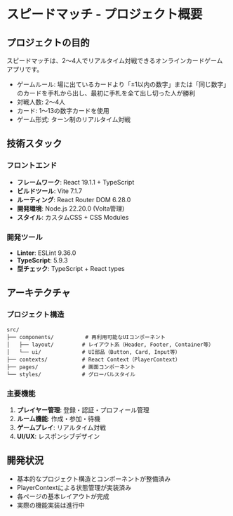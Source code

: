 # スピードマッチ - プロジェクト概要

## プロジェクトの目的
スピードマッチは、2〜4人でリアルタイム対戦できるオンラインカードゲームアプリです。
- ゲームルール: 場に出ているカードより「±1以内の数字」または「同じ数字」のカードを手札から出し、最初に手札を全て出し切った人が勝利
- 対戦人数: 2〜4人
- カード: 1〜13の数字カードを使用
- ゲーム形式: ターン制のリアルタイム対戦

## 技術スタック
### フロントエンド
- **フレームワーク**: React 19.1.1 + TypeScript
- **ビルドツール**: Vite 7.1.7
- **ルーティング**: React Router DOM 6.28.0
- **開発環境**: Node.js 22.20.0 (Volta管理)
- **スタイル**: カスタムCSS + CSS Modules

### 開発ツール
- **Linter**: ESLint 9.36.0
- **TypeScript**: 5.9.3
- **型チェック**: TypeScript + React types

## アーキテクチャ
### プロジェクト構造
```
src/
├── components/          # 再利用可能なUIコンポーネント
│   ├── layout/         # レイアウト系（Header, Footer, Container等）
│   └── ui/             # UI部品（Button, Card, Input等）
├── contexts/           # React Context（PlayerContext）
├── pages/              # 画面コンポーネント
└── styles/             # グローバルスタイル
```

### 主要機能
1. **プレイヤー管理**: 登録・認証・プロフィール管理
2. **ルーム機能**: 作成・参加・待機
3. **ゲームプレイ**: リアルタイム対戦
4. **UI/UX**: レスポンシブデザイン

## 開発状況
- 基本的なプロジェクト構造とコンポーネントが整備済み
- PlayerContextによる状態管理が実装済み
- 各ページの基本レイアウトが完成
- 実際の機能実装は進行中